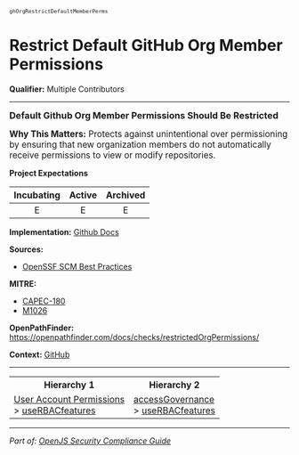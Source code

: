 <span style="font-size:0.8em;"><code>ghOrgRestrictDefaultMemberPerms</code></span>  
# Restrict Default GitHub Org Member Permissions

**Qualifier:** Multiple Contributors

---

<span style="font-size:1.15em;"><b>Default Github Org Member Permissions Should Be Restricted</b></span>

<span style="font-size:1.1em;"><b>Why This Matters:</b> Protects against unintentional over permissioning by ensuring that new organization members do not automatically receive permissions to view or modify repositories.</span>

**Project Expectations**

<div align="center">

| Incubating | Active | Archived |
|:-----------:|:--------:|:----------:|
| E | E | E |

</div>


**Implementation:** [Github Docs](https://docs.github.com/en/organizations/managing-user-access-to-your-organizations-repositories/managing-repository-roles/setting-base-permissions-for-an-organization)



**Sources:**
- [OpenSSF SCM Best Practices](https://github.com/ossf/scorecard/blob/main/docs/checks.md)

**MITRE:**
- [CAPEC-180](https://capec.mitre.org/data/definitions/180.html)
- [M1026](https://attack.mitre.org/mitigations/M1026/)

**OpenPathFinder:** https://openpathfinder.com/docs/checks/restrictedOrgPermissions/

**Context:** [GitHub](../context-GitHub.md)



---

<table>
<tr>
  <th align="center">Hierarchy 1</th>
  <th align="center">Hierarchy 2</th>
</tr>
<tr>
  <td>
    <a href="../User Account Permissions">User Account Permissions</a><br> > 
    <a href="../useRBACfeatures">useRBACfeatures</a>
  </td>
  <td>
    <a href="../accessGovernance">accessGovernance</a><br> >
    <a href="../useRBACfeatures">useRBACfeatures</a>
  </td>
</tr>
</table>

---

*Part of: [OpenJS Security Compliance Guide](../README.md)* 
